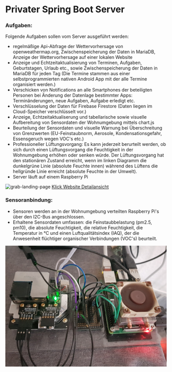 # Privater Spring Boot Server
### Aufgaben:
Folgende Aufgaben sollen vom Server ausgeführt werden:
- regelmäßige Api-Abfrage der Wettervorhersage von openweathermap.org, Zwischenspeicherung der Daten in MariaDB, Anzeige der Wettervorhersage auf einer lokalen Website
- Anzeige und Echtzeitaktualisierung von Terminen, Aufgaben, Geburtstagen, Urlaub etc., sowie Zwischenspeicherung der Daten in MariaDB für jeden Tag (Die Termine stammen aus einer selbstprogrammierten nativen Android App mit der alle Termine organisiert werden.)
- Verschicken von Notifications an alle Smartphones der beteiligten Personen bei Änderung der Datenlage bestimmter Apps: Terminänderungen, neue Aufgaben, Aufgabe erledigt etc.
- Verschlüsselung der Daten für Firebase Firestore (Daten liegen im Cloud-Speicher verschlüsselt vor.)
- Anzeige, Echtzeitaktualiserung und tabellarische sowie visuelle Aufbereitung von Sensordaten der Wohnumgebung mittels chart.js
- Beurteilung der Sensordaten und visuelle Warnung bei Überschreitung von Grenzwerten (EU-Feinstaubnorm, Aerosole, Kondensationsgefahr, Essensgeruch wegen VOC's etc.)
- Professioneller Lüftungsvorgang: Es kann jederzeit berurteilt werden, ob sich durch einen Lüftungsvorgang die Feuchtigkeit in der Wohnumgebung erhöhen oder senken würde. Der Lüftungsvorgang hat den stationären Zustand erreicht, wenn im linken Diagramm die dunkelgrüne Linie (absolute Feuchte innen) während des Lüftens die hellgründe Linie erreicht (absolute Feuchte in der Umwelt). 
- Server läuft auf einem Raspberry Pi

![grab-landing-page](https://github.com/KarlEisenkolb/HeimServerSpringBoot/blob/master/images/smartMonitor.jpg)
[Klick Website Detailansicht](https://github.com/KarlEisenkolb/HeimServerSpringBoot/blob/master/images/website.PNG)

### Sensoranbindung:
- Sensoren werden an in der Wohnumgebung verteilten Raspberry Pi's über den I2C-Bus angeschlossen. 
- Erhaltene Sensordaten umfassen: die Feinstaubbelastung (pm2.5, pm10), die absolute Feuchtigkeit, die relative Feuchtigkeit, die Temperatur in °C und einen Luftqualitätsindex (IAQ), der die Anwesenheit flüchtiger organischer Verbindungen (VOC's) beurteilt.

![grab-landing-page](https://github.com/KarlEisenkolb/HeimServerSpringBoot/blob/master/images/raspberry.jpg)
